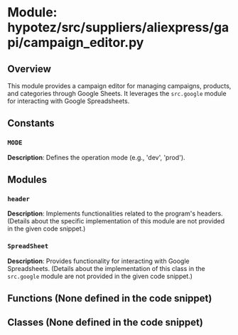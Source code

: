 # Module: hypotez/src/suppliers/aliexpress/gapi/campaign_editor.py

## Overview

This module provides a campaign editor for managing campaigns, products, and categories through Google Sheets. It leverages the `src.google` module for interacting with Google Spreadsheets.

## Constants

### `MODE`

**Description**: Defines the operation mode (e.g., 'dev', 'prod').


## Modules

### `header`

**Description**:  Implements functionalities related to the program's headers. (Details about the specific implementation of this module are not provided in the given code snippet.)


### `SpreadSheet`

**Description**: Provides functionality for interacting with Google Spreadsheets.  (Details about the implementation of this class in the `src.google` module are not provided in the given code snippet.)

## Functions (None defined in the code snippet)


## Classes (None defined in the code snippet)